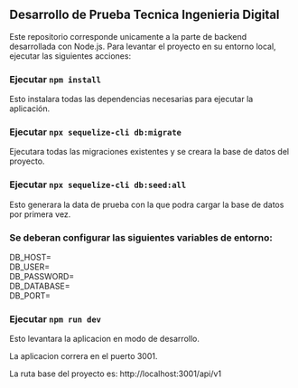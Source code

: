 ## Desarrollo de Prueba Tecnica Ingenieria Digital

Este repositorio corresponde unicamente a la parte de backend desarrollada con Node.js. Para levantar el proyecto en su entorno local, ejecutar las siguientes acciones:

### Ejecutar `npm install`

Esto instalara todas las dependencias necesarias para ejecutar la aplicación.

### Ejecutar `npx sequelize-cli db:migrate`

Ejecutara todas las migraciones existentes y se creara la base de datos del proyecto.

### Ejecutar `npx sequelize-cli db:seed:all`

Esto generara la data de prueba con la que podra cargar la base de datos por primera vez.

### Se deberan configurar las siguientes variables de entorno:

DB_HOST=  
DB_USER=  
DB_PASSWORD=  
DB_DATABASE=  
DB_PORT=

### Ejecutar `npm run dev`

Esto levantara la aplicacion en modo de desarrollo.

La aplicacion correra en el puerto 3001.

La ruta base del proyecto es: http://localhost:3001/api/v1
